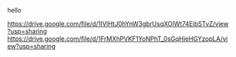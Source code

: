 hello

https://drive.google.com/file/d/1IVlHtJ0hYnW3gbrUsqXOlWt74EibSTvZ/view?usp=sharing
https://drive.google.com/file/d/1FrMXhPVKF1YoNPhT_0sGqHieHGYzopLA/view?usp=sharing

